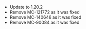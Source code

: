 - Update to 1.20.2
- Remove MC-121772 as it was fixed
- Remove MC-140646 as it was fixed
- Remove MC-90084 as it was fixed
